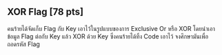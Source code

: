 ## XOR Flag [78 pts]

คนร้ายได้จัดเก็บ Flag กับ Key เอาไว้ในรูปแบบของการ Exclusive Or หรือ XOR โดยนำเอาข้อมูล Flag ต่อกับ Key แล้ว XOR ด้วย Key ซึ่งคนร้ายได้ทิ้ง Code เอาไว้ จงศึกษามันเพื่อถอดรหัส Flag
